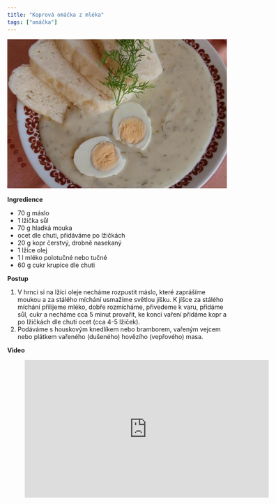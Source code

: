```yaml
---
title: "Koprová omáčka z mléka"
tags: ["omáčka"]
---
```


![koprova](./images/koprova.jpg)

**Ingredience**

- 70 g máslo
- 1 lžička sůl
- 70 g hladká mouka
- ocet dle chuti, přidáváme po lžičkách
- 20 g kopr čerstvý, drobně nasekaný
- 1 lžíce olej
- 1 l mléko polotučné nebo tučné
- 60 g cukr krupice dle chuti

**Postup**

1. V hrnci si na lžíci oleje necháme rozpustit máslo, které zaprášíme moukou a za stálého míchání usmažíme světlou jíšku. K jíšce za stálého míchání přilijeme mléko, dobře rozmícháme, přivedeme k varu, přidáme sůl, cukr a necháme cca 5 minut provařit, ke konci vaření přidáme kopr a po lžičkách dle chuti ocet (cca 4-5 lžiček).
2. Podáváme s houskovým knedlíkem nebo bramborem, vařeným vejcem nebo plátkem vařeného (dušeného) hovězího (vepřového) masa.

**Video**

<figure class="video_container">
  <iframe width="560" height="315" src="https://www.youtube.com/embed/3stznSFiBso" frameborder="0" allow="accelerometer; autoplay; encrypted-media; gyroscope; picture-in-picture" allowfullscreen></iframe>
</figure>

